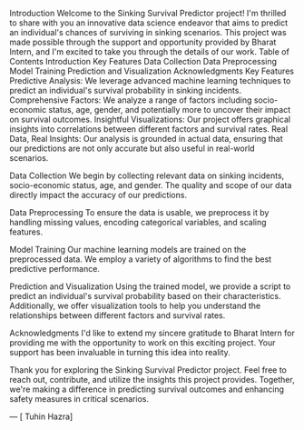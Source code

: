 Introduction
Welcome to the Sinking Survival Predictor project! I'm thrilled to share with you an innovative data science endeavor that aims to predict an individual's chances of surviving in sinking scenarios. This project was made possible through the support and opportunity provided by Bharat Intern, and I'm excited to take you through the details of our work.
Table of Contents
Introduction
Key Features
Data Collection
Data Preprocessing
Model Training
Prediction and Visualization
Acknowledgments
Key Features
Predictive Analysis: We leverage advanced machine learning techniques to predict an individual's survival probability in sinking incidents.
Comprehensive Factors: We analyze a range of factors including socio-economic status, age, gender, and potentially more to uncover their impact on survival outcomes.
Insightful Visualizations: Our project offers graphical insights into correlations between different factors and survival rates.
Real Data, Real Insights: Our analysis is grounded in actual data, ensuring that our predictions are not only accurate but also useful in real-world scenarios.

Data Collection
We begin by collecting relevant data on sinking incidents, socio-economic status, age, and gender. The quality and scope of our data directly impact the accuracy of our predictions.

Data Preprocessing
To ensure the data is usable, we preprocess it by handling missing values, encoding categorical variables, and scaling features.

Model Training
Our machine learning models are trained on the preprocessed data. We employ a variety of algorithms to find the best predictive performance.

Prediction and Visualization
Using the trained model, we provide a script to predict an individual's survival probability based on their characteristics. Additionally, we offer visualization tools to help you understand the relationships between different factors and survival rates.

Acknowledgments
I'd like to extend my sincere gratitude to Bharat Intern for providing me with the opportunity to work on this exciting project. Your support has been invaluable in turning this idea into reality.

Thank you for exploring the Sinking Survival Predictor project. Feel free to reach out, contribute, and utilize the insights this project provides. Together, we're making a difference in predicting survival outcomes and enhancing safety measures in critical scenarios.

— [ Tuhin Hazra]

